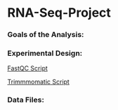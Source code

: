 # RNA-Seq-Project
<h3>Goals of the Analysis:</h3>

<h3>Experimental Design:</h3>

<a href=/fastqc.SBATCH> FastQC Script</a>

<a href=/trimmomatic.SBATCH> Trimmmomatic Script<a/>

<h3>Data Files:</h3>
